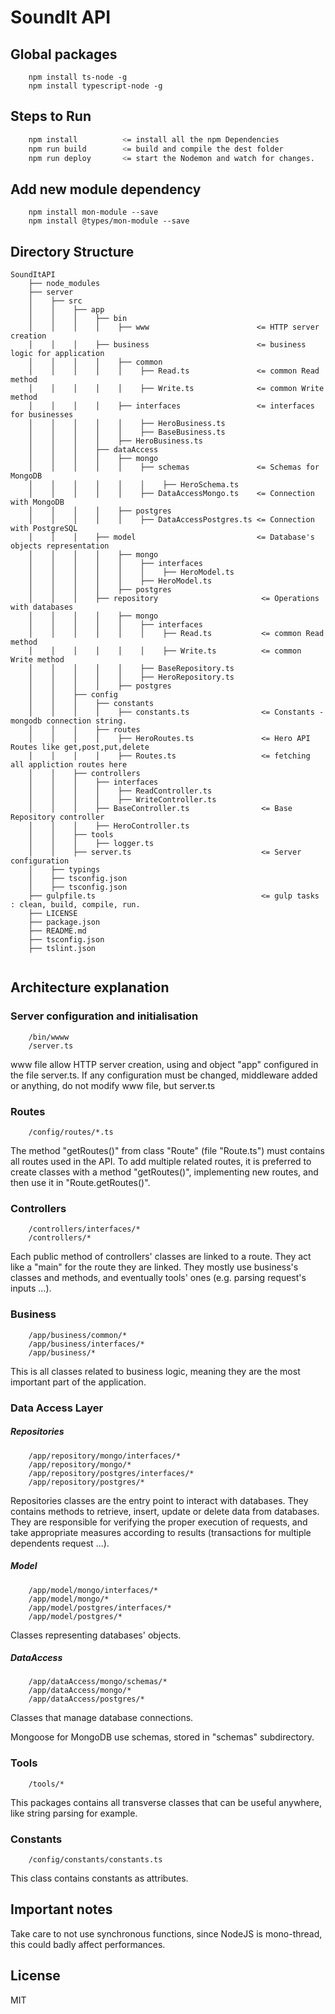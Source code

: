 # SoundIt API

## Global packages
```
    npm install ts-node -g
    npm install typescript-node -g
```

## Steps to Run
```sh
    npm install          <= install all the npm Dependencies
    npm run build        <= build and compile the dest folder
    npm run deploy       <= start the Nodemon and watch for changes.
```

## Add new module dependency
```
    npm install mon-module --save
    npm install @types/mon-module --save
```

## Directory Structure

```
SoundItAPI
    ├── node_modules
    ├── server
    │    ├── src
    │    │    ├── app
    │    │    │    ├── bin                             
    │    │    │    │    ├── www                        <= HTTP server creation
    │    │    │    ├── business                        <= business logic for application
    │    │    │    │    ├── common
    │    │    │    │    │    ├── Read.ts               <= common Read method
    │    │    │    │    │    ├── Write.ts              <= common Write method
    │    │    │    │    ├── interfaces                 <= interfaces for businesses
    │    │    │    │    │    ├── HeroBusiness.ts       
    │    │    │    │    │    ├── BaseBusiness.ts
    │    │    │    │    ├── HeroBusiness.ts
    │    │    │    ├── dataAccess
    │    │    │    │    ├── mongo    
    │    │    │    │    │    ├── schemas               <= Schemas for MongoDB
    │    │    │    │    │    │    ├── HeroSchema.ts    
    │    │    │    │    │    ├── DataAccessMongo.ts    <= Connection with MongoDB
    │    │    │    │    ├── postgres  
    │    │    │    │    │    ├── DataAccessPostgres.ts <= Connection with PostgreSQL
    │    │    │    ├── model                           <= Database's objects representation 
    │    │    │    │    ├── mongo  
    │    │    │    │    │    ├── interfaces            
    │    │    │    │    │    │    ├── HeroModel.ts
    │    │    │    │    │    ├── HeroModel.ts
    │    │    │    │    ├── postgres        
    │    │    │    ├── repository                       <= Operations with databases
    │    │    │    │    ├── mongo  
    │    │    │    │    │    ├── interfaces
    │    │    │    │    │    │    ├── Read.ts           <= common Read method
    │    │    │    │    │    │    ├── Write.ts          <= common Write method
    │    │    │    │    │    ├── BaseRepository.ts
    │    │    │    │    │    ├── HeroRepository.ts
    │    │    │    │    ├── postgres
    │    │    ├── config
    │    │    │    ├── constants
    │    │    │    │    ├── constants.ts                <= Constants - mongodb connection string.
    │    │    │    ├── routes
    │    │    │    │    ├── HeroRoutes.ts               <= Hero API Routes like get,post,put,delete
    │    │    │    │    ├── Routes.ts                   <= fetching all appliction routes here
    │    │    ├── controllers
    │    │    │    ├── interfaces
    │    │    │    │    ├── ReadController.ts
    │    │    │    │    ├── WriteController.ts
    │    │    │    ├── BaseController.ts                <= Base Repository controller
    │    │    │    ├── HeroController.ts
    │    │    ├── tools
    │    │    │    ├── logger.ts
    │    │    ├── server.ts                             <= Server configuration
    │    ├── typings
    │    ├── tsconfig.json
    │    ├── tsconfig.json
    ├── gulpfile.ts                                     <= gulp tasks : clean, build, compile, run.
    ├── LICENSE
    ├── package.json
    ├── README.md
    ├── tsconfig.json
    ├── tslint.json
    
```

## Architecture explanation
### Server configuration and initialisation
```
    /bin/wwww
    /server.ts
```
www file allow HTTP server creation, using and object "app" configured in the file server.ts.
If any configuration must be changed, middleware added or anything, 
do not modify www file, but server.ts

### Routes
```
    /config/routes/*.ts
```
The method "getRoutes()" from class "Route" (file "Route.ts") must contains all routes used in the API.
To add multiple related routes, it is preferred to create classes with a method "getRoutes()", 
implementing new routes, and then use it in "Route.getRoutes()".

### Controllers
```
    /controllers/interfaces/*
    /controllers/*
```
Each public method of controllers' classes are linked to a route. They act like a "main" for the route they are linked.
They mostly use business's classes and methods, and eventually tools' ones (e.g. parsing request's inputs ...).

### Business
```
    /app/business/common/*
    /app/business/interfaces/*
    /app/business/*
```
This is all classes related to business logic, meaning they are the most important part of the application.

### Data Access Layer
##### Repositories
```
    /app/repository/mongo/interfaces/*
    /app/repository/mongo/*
    /app/repository/postgres/interfaces/*
    /app/repository/postgres/*
```
Repositories classes are the entry point to interact with databases. They contains methods to retrieve, 
insert, update or delete data from databases. They are responsible for verifying the proper execution of requests,
and take appropriate measures according to results (transactions for multiple dependents request ...).

##### Model
```
    /app/model/mongo/interfaces/*
    /app/model/mongo/*
    /app/model/postgres/interfaces/*
    /app/model/postgres/*
```
Classes representing databases' objects.

##### DataAccess
```
    /app/dataAccess/mongo/schemas/*
    /app/dataAccess/mongo/*
    /app/dataAccess/postgres/*
```
Classes that manage database connections.

Mongoose for MongoDB use schemas, stored in "schemas" subdirectory.

### Tools
```
    /tools/*
```
This packages contains all transverse classes that can be useful anywhere, like string parsing for example. 

### Constants
```
    /config/constants/constants.ts
```
This class contains constants as attributes.


## Important notes
Take care to not use synchronous functions, since NodeJS is mono-thread, this could badly affect performances.

## License

MIT
